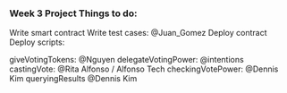 


### Week 3 Project Things to do:

Write smart contract
Write test cases: @Juan_Gomez
Deploy contract
Deploy scripts:

giveVotingTokens: @Nguyen
delegateVotingPower: @intentions
castingVote: @Rita Alfonso / Alfonso Tech
checkingVotePower: @Dennis Kim
queryingResults @Dennis Kim